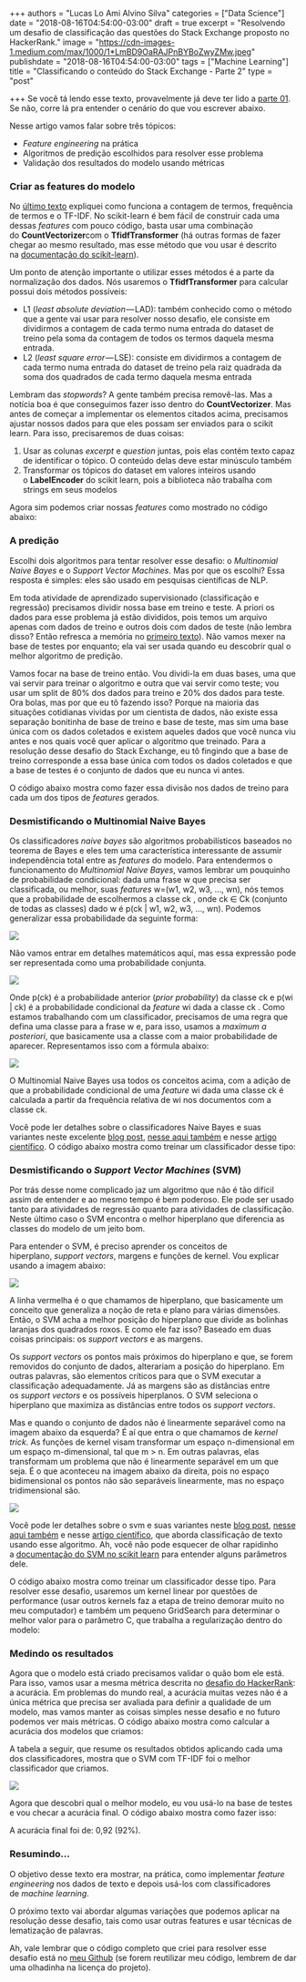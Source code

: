 +++
authors = "Lucas Lo Ami Alvino Silva"
categories = ["Data Science"]
date = "2018-08-16T04:54:00-03:00"
draft = true
excerpt = "Resolvendo um desafio de classificação das questões do Stack Exchange proposto no HackerRank."
image = "https://cdn-images-1.medium.com/max/1000/1*LmBD9OaRAJPnBYBoZwyZMw.jpeg"
publishdate = "2018-08-16T04:54:00-03:00"
tags = ["Machine Learning"]
title = "Classificando o conteúdo do Stack Exchange - Parte 2"
type = "post"

+++
Se você tá lendo esse texto, provavelmente já deve ter lido a [parte 01](https://medium.com/tableless/classificando-o-conteudo-do-stack-exchange-8f3ea68fb2af). Se não, corre lá pra entender o cenário do que vou escrever abaixo. 

Nesse artigo vamos falar sobre três tópicos:

* _Feature engineering_ na prática
* Algoritmos de predição escolhidos para resolver esse problema
* Validação dos resultados do modelo usando métricas

### Criar as features do modelo

No [último texto](https://medium.com/tableless/classificando-o-conteudo-do-stack-exchange-8f3ea68fb2af) expliquei como funciona a contagem de termos, frequência de termos e o TF-IDF. No scikit-learn é bem fácil de construir cada uma dessas _features_ com pouco código, basta usar uma combinação do **CountVectorizer**com o **TfidfTransformer** (há outras formas de fazer chegar ao mesmo resultado, mas esse método que vou usar é descrito na [documentação do scikit-learn](https://medium.com/r/?url=http%3A%2F%2Fscikit-learn.org%2Fstable%2Ftutorial%2Ftext_analytics%2Fworking_with_text_data.html%23tokenizing-text-with-scikit-learn)).

Um ponto de atenção importante o utilizar esses métodos é a parte da normalização dos dados. Nós usaremos o **TfidfTransformer** para calcular possui dois métodos possíveis:

* L1 (_least absolute deviation_ — LAD): também conhecido como o método que a gente vai usar para resolver nosso desafio, ele consiste em dividirmos a contagem de cada termo numa entrada do dataset de treino pela soma da contagem de todos os termos daquela mesma entrada.
* L2 (_least square error_ — LSE): consiste em dividirmos a contagem de cada termo numa entrada do dataset de treino pela raiz quadrada da soma dos quadrados de cada termo daquela mesma entrada

Lembram das _stopwords_? A gente também precisa removê-las. Mas a notícia boa é que conseguimos fazer isso dentro do **CountVectorizer**. Mas antes de começar a implementar os elementos citados acima, precisamos ajustar nossos dados para que eles possam ser enviados para o scikit learn. Para isso, precisaremos de duas coisas:

1. Usar as colunas _excerpt_ e _question_ juntas, pois elas contém texto capaz de identificar o tópico. O conteúdo delas deve estar minúsculo também
2. Transformar os tópicos do dataset em valores inteiros usando o **LabelEncoder** do scikit learn, pois a biblioteca não trabalha com strings em seus modelos

<script src="https://gist.github.com/lucasloami/8796c61079b35356aec34bdb480ef85f.js"></script>

Agora sim podemos criar nossas _features_ como mostrado no código abaixo:

<script src="https://gist.github.com/lucasloami/e10dbd64397e1df6e15559845d080a8c.js"></script>


### A predição

Escolhi dois algoritmos para tentar resolver esse desafio: o _Multinomial Naive Bayes_ e o _Support Vector Machines_. Mas por que os escolhi? Essa resposta é simples: eles são usado em pesquisas científicas de NLP.

Em toda atividade de aprendizado supervisionado (classificação e regressão) precisamos dividir nossa base em treino e teste. A priori os dados para esse problema já estão divididos, pois temos um arquivo apenas com dados de treino e outros dois com dados de teste (não lembra disso? Então refresca a memória no [primeiro texto](https://medium.com/tableless/classificando-o-conteudo-do-stack-exchange-8f3ea68fb2af)). Não vamos mexer na base de testes por enquanto; ela vai ser usada quando eu descobrir qual o melhor algoritmo de predição.

Vamos focar na base de treino então. Vou dividi-la em duas bases, uma que vai servir para treinar o algoritmo e outra que vai servir como teste; vou usar um split de 80% dos dados para treino e 20% dos dados para teste. Ora bolas, mas por que eu tô fazendo isso? Porque na maioria das situações cotidianas vividas por um cientista de dados, não existe essa separação bonitinha de base de treino e base de teste, mas sim uma base única com os dados coletados e existem aqueles dados que você nunca viu antes e nos quais você quer aplicar o algoritmo que treinado. Para a resolução desse desafio do Stack Exchange, eu tô fingindo que a base de treino corresponde a essa base única com todos os dados coletados e que a base de testes é o conjunto de dados que eu nunca vi antes.

O código abaixo mostra como fazer essa divisão nos dados de treino para cada um dos tipos de _features_ gerados.

<script src="https://gist.github.com/lucasloami/d7b8a23dfabaa9d0affca0a9fd01bb25.js"></script>

### Desmistificando o Multinomial Naive Bayes

Os classificadores _naive bayes_ são algoritmos probabilísticos baseados no teorema de Bayes e eles tem uma característica interessante de assumir independência total entre as _features_ do modelo. Para entendermos o funcionamento do _Multinomial Naive Bayes_, vamos lembrar um pouquinho de probabilidade condicional: dada uma frase w que precisa ser classificada, ou melhor, suas _features_ w=(w1, w2, w3, …, wn), nós temos que a probabilidade de escolhermos a classe ck , onde ck ∈ Ck (conjunto de todas as classes) dado w é p(ck | w1, w2, w3, …, wn). Podemos generalizar essa probabilidade da seguinte forma:

![](https://cdn-images-1.medium.com/max/800/1\*WZNyL5bx6ruDoOHWNC1VkQ.png)

Não vamos entrar em detalhes matemáticos aqui, mas essa expressão pode ser representada como uma probabilidade conjunta.

![](https://cdn-images-1.medium.com/max/800/1\*5Nlpmo0DmeN07GQpPdgfhA.png)

Onde p(ck) é a probabilidade anterior (_prior probability_) da classe ck e p(wi | ck) é a probabilidade condicional da _feature_ wi dada a classe ck . Como estamos trabalhando com um classificador, precisamos de uma regra que defina uma classe para a frase w e, para isso, usamos a _maximum a posteriori_, que basicamente usa a classe com a maior probabilidade de aparecer. Representamos isso com a fórmula abaixo:

![](https://cdn-images-1.medium.com/max/800/1\*x5UXLMqJm93JB1gTF0crlg.png)

O Multinomial Naive Bayes usa todos os conceitos acima, com a adição de que a probabilidade condicional de uma _feature_ wi dada uma classe ck é calculada a partir da frequência relativa de wi nos documentos com a classe ck.

Você pode ler detalhes sobre o classificadores Naive Bayes e suas variantes neste excelente [blog post](https://medium.com/r/?url=http%3A%2F%2Fblog.datumbox.com%2Fmachine-learning-tutorial-the-naive-bayes-text-classifier%2F), [nesse aqui também](https://medium.com/syncedreview/applying-multinomial-naive-bayes-to-nlp-problems-a-practical-explanation-4f5271768ebf) e nesse [artigo científico](https://medium.com/r/?url=http%3A%2F%2Fwww.cs.cmu.edu%2F\~knigam%2Fpapers%2Fmultinomial-aaaiws98.pdf). O código abaixo mostra como treinar um classificador desse tipo:

<script src="https://gist.github.com/lucasloami/3ae30356e30f7abd35534a1ecd198b16.js"></script>

### Desmistificando o _Support Vector Machines_ (SVM)

Por trás desse nome complicado jaz um algoritmo que não é tão difícil assim de entender e ao mesmo tempo é bem poderoso. Ele pode ser usado tanto para atividades de regressão quanto para atividades de classificação. Neste último caso o SVM encontra o melhor hiperplano que diferencia as classes do modelo de um jeito bom.

Para entender o SVM, é preciso aprender os conceitos de hiperplano, _support vectors_, margens e funções de kernel. Vou explicar usando a imagem abaixo:

![](https://cdn-images-1.medium.com/max/800/1\*-8OHzmkbIADmgwQwCb4U2Q.png)

A linha vermelha é o que chamamos de hiperplano, que basicamente um conceito que generaliza a noção de reta e plano para várias dimensões. Então, o SVM acha a melhor posição do hiperplano que divide as bolinhas laranjas dos quadrados roxos. E como ele faz isso? Baseado em duas coisas principais: os _support vectors_ e as margens.

Os _support vectors_ os pontos mais próximos do hiperplano e que, se forem removidos do conjunto de dados, alterariam a posição do hiperplano. Em outras palavras, são elementos críticos para que o SVM executar a classificação adequadamente. Já as margens são as distâncias entre os _support vectors_ e os possíveis hiperplanos. O SVM seleciona o hiperplano que maximiza as distâncias entre todos os _support vectors_.

Mas e quando o conjunto de dados não é linearmente separável como na imagem abaixo da esquerda? É aí que entra o que chamamos de _kernel trick_. As funções de kernel visam transformar um espaço n-dimensional em um espaço m-dimensional, tal que m > n. Em outras palavras, elas transformam um problema que não é linearmente separável em um que seja. É o que aconteceu na imagem abaixo da direita, pois no espaço bidimensional os pontos não são separáveis linearmente, mas no espaço tridimensional são.

![](https://cdn-images-1.medium.com/max/800/1\*trZF-_-hbbslLHhjBASaRg.png)

Você pode ler detalhes sobre o svm e suas variantes neste [blog post](https://medium.com/r/?url=http%3A%2F%2Fblog.aylien.com%2Fsupport-vector-machines-for-dummies-a-simple%2F), [nesse aqui também](https://medium.com/r/?url=https%3A%2F%2Fwww.analyticsvidhya.com%2Fblog%2F2017%2F09%2Funderstaing-support-vector-machine-example-code%2F) e nesse [artigo científico](https://medium.com/r/?url=http%3A%2F%2Fweb.cs.iastate.edu%2F\~honavar%2Ftext-classification-SVM.pdf), que aborda classificação de texto usando esse algoritmo. Ah, você não pode esquecer de olhar rapidinho a [documentação do SVM no scikit learn](https://medium.com/r/?url=http%3A%2F%2Fscikit-learn.org%2Fstable%2Fmodules%2Fsvm.html) para entender alguns parâmetros dele.

O código abaixo mostra como treinar um classificador desse tipo. Para resolver esse desafio, usaremos um kernel linear por questões de performance (usar outros kernels faz a etapa de treino demorar muito no meu computador) e também um pequeno GridSearch para determinar o melhor valor para o parâmetro C, que trabalha a regularização dentro do modelo:

<script src="https://gist.github.com/lucasloami/ec68bf46ef9da2cdcc9dd1e101d9c7bf.js"></script>

### Medindo os resultados

Agora que o modelo está criado precisamos validar o quão bom ele está. Para isso, vamos usar a mesma métrica descrita no [desafio do HackerRank](https://medium.com/r/?url=https%3A%2F%2Fwww.hackerrank.com%2Fchallenges%2Fstack-exchange-question-classifier%2Fproblem): a acurácia. Em problemas do mundo real, a acurácia muitas vezes não é a única métrica que precisa ser avaliada para definir a qualidade de um modelo, mas vamos manter as coisas simples nesse desafio e no futuro podemos ver mais métricas. O código abaixo mostra como calcular a acurácia dos modelos que criamos:

<script src="https://gist.github.com/lucasloami/f5d5361d9d7dfd957c06242bf122b9ab.js"></script>

A tabela a seguir, que resume os resultados obtidos aplicando cada uma dos classificadores, mostra que o SVM com TF-IDF foi o melhor classificador que criamos.

![](https://cdn-images-1.medium.com/max/800/1\*xJckW_55nzZB5RloVLyPUg.png)

Agora que descobri qual o melhor modelo, eu vou usá-lo na base de testes e vou checar a acurácia final. O código abaixo mostra como fazer isso:

<script src="https://gist.github.com/lucasloami/cc22cf50f728dfc4f3f72aa71bd2db70.js"></script>

A acurácia final foi de: 0,92 (92%).

### Resumindo…

O objetivo desse texto era mostrar, na prática, como implementar _feature engineering_ nos dados de texto e depois usá-los com classificadores de _machine learning_. 

O próximo texto vai abordar algumas variações que podemos aplicar na resolução desse desafio, tais como usar outras features e usar técnicas de lematização de palavras. 

Ah, vale lembrar que o código completo que criei para resolver esse desafio está no [meu Github](https://medium.com/r/?url=https%3A%2F%2Fgithub.com%2Flucasloami%2Fautomatic_brain) (se forem reutilizar meu código, lembrem de dar uma olhadinha na licença do projeto).